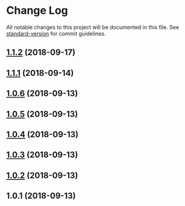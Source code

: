 # Change Log

All notable changes to this project will be documented in this file. See [standard-version](https://github.com/conventional-changelog/standard-version) for commit guidelines.

<a name="1.1.2"></a>
## [1.1.2](https://github.com/ethercast/eth-jsonrpc-client/compare/v1.1.1...v1.1.2) (2018-09-17)



<a name="1.1.1"></a>
## [1.1.1](https://github.com/ethercast/eth-jsonrpc-client/compare/v1.0.6...v1.1.1) (2018-09-14)



<a name="1.0.6"></a>
## [1.0.6](https://github.com/ethercast/eth-jsonrpc-client/compare/v1.0.5...v1.0.6) (2018-09-13)



<a name="1.0.5"></a>
## [1.0.5](https://github.com/ethercast/eth-jsonrpc-client/compare/v1.0.4...v1.0.5) (2018-09-13)



<a name="1.0.4"></a>
## [1.0.4](https://github.com/ethercast/eth-jsonrpc-client/compare/v1.0.3...v1.0.4) (2018-09-13)



<a name="1.0.3"></a>
## [1.0.3](https://github.com/ethercast/eth-jsonrpc-client/compare/v1.0.2...v1.0.3) (2018-09-13)



<a name="1.0.2"></a>
## [1.0.2](https://github.com/ethercast/eth-jsonrpc-client/compare/v1.0.1...v1.0.2) (2018-09-13)



<a name="1.0.1"></a>
## 1.0.1 (2018-09-13)
